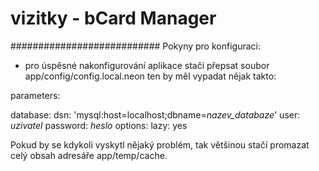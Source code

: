 # vizitky - bCard Manager 
###########################
Pokyny pro konfiguraci:

- pro úspěsné nakonfigurování aplikace stačí přepsat soubor app/config/config.local.neon
 ten by měl vypadat nějak takto:

parameters:

database:
	dsn: 'mysql:host=localhost;dbname=_nazev_databaze_'
	user: _uzivatel_
	password: _heslo_
	options:
		lazy: yes


Pokud by se kdykoli vyskytl nějaký problém, tak většinou stačí promazat celý obsah adresáře app/temp/cache.
